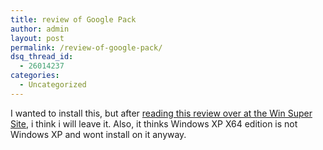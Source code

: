 ```yaml
---
title: review of Google Pack
author: admin
layout: post
permalink: /review-of-google-pack/
dsq_thread_id:
  - 26014237
categories:
  - Uncategorized
---
```

I wanted to install this, but after [reading this review over at the Win Super Site][1], i think i will leave it. Also, it thinks Windows XP X64 edition is not Windows XP and wont install on it anyway.

 [1]: http://www.winsupersite.com/reviews/google_pack.asp